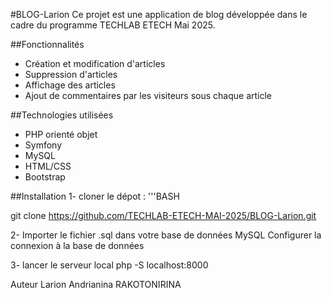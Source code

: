 #BLOG-Larion
  Ce projet est une application de blog développée dans le cadre du programme TECHLAB ETECH Mai 2025.
  
##Fonctionnalités
- Création et modification d'articles
- Suppression d'articles
- Affichage des articles
- Ajout de commentaires par les visiteurs sous chaque article
  
##Technologies utilisées
- PHP orienté objet
- Symfony
- MySQL
- HTML/CSS
- Bootstrap
  
##Installation
1- cloner le dépot :
    '''BASH
    
   git clone https://github.com/TECHLAB-ETECH-MAI-2025/BLOG-Larion.git
   
2- Importer le fichier .sql dans votre base de données MySQL
   Configurer la connexion à la base de données
   
3- lancer le serveur local
   php -S localhost:8000
   
Auteur
 Larion Andrianina RAKOTONIRINA
  
